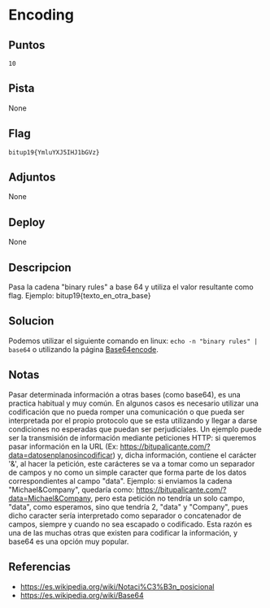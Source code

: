# Encoding

## Puntos
`10`

## Pista
None

## Flag
`bitup19{YmluYXJ5IHJ1bGVz}`

## Adjuntos
None

## Deploy
None

## Descripcion
Pasa la cadena "binary rules" a base 64 y utiliza el valor resultante como flag. Ejemplo: bitup19{texto_en_otra_base}

## Solucion
Podemos utilizar el siguiente comando en linux: `echo -n "binary rules" | base64` o utilizando la página [Base64encode](https://www.base64encode.org/).

## Notas
Pasar determinada información a otras bases (como base64), es una practica habitual y muy común. En algunos casos es necesario utilizar una codificación que no pueda romper una comunicación o que pueda ser interpretada por el propio protocolo que se esta utilizando y llegar a darse condiciones no esperadas que puedan ser perjudiciales. Un ejemplo puede ser la transmisión de información mediante peticiones HTTP: si queremos pasar información en la URL (Ex: https://bitupalicante.com/?data=datosenplanosincodificar) y, dicha información, contiene el carácter '&', al hacer la petición, este carácteres se va a tomar como un separador de campos y no como un simple caracter que forma parte de los datos correspondientes al campo "data". Ejemplo: si enviamos la cadena "Michael&Company", quedaría como: https://bitupalicante.com/?data=Michael&Company, pero esta petición no tendría un solo campo, "data", como esperamos, sino que tendría 2, "data" y "Company", pues dicho caracter sería interpretado como separador o concatenador de campos, siempre y cuando no sea escapado o codificado. Esta razón es una de las muchas otras que existen para codificar la información, y base64 es una opción muy popular.

## Referencias
* https://es.wikipedia.org/wiki/Notaci%C3%B3n_posicional
* https://es.wikipedia.org/wiki/Base64